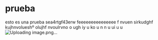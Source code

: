 # prueba
esto es una prueba 
sea4rtgf43erw
  feeeeeeeeeeeeeee
  f                      nvuen
  sirkudghf  kujhnvolueshº  olujhf
  nvoulrvno      o  ugh  iy 
  u  ko  u  n  n  u  ui  u  u  
![Uploading image.png…]()
